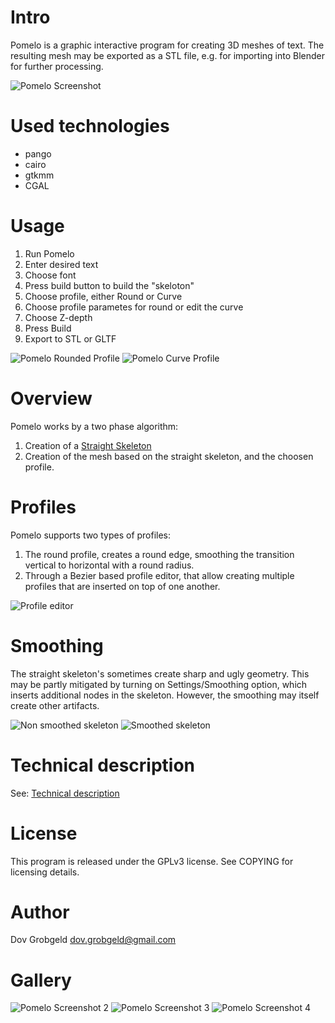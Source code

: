 # Intro

Pomelo is a graphic interactive program for creating 3D meshes of text. The resulting mesh may be exported as a STL file, e.g. for importing into Blender for further processing.

![Pomelo Screenshot](pomelo-screenshot-color.png)

# Used technologies

- pango
- cairo
- gtkmm
- CGAL

# Usage

1. Run Pomelo
2. Enter desired text
3. Choose font
4. Press build button to build the "skeloton"
5. Choose profile, either Round or Curve
6. Choose profile parametes for round or edit the curve 
7. Choose Z-depth
8. Press Build
9. Export to STL or GLTF

![Pomelo Rounded Profile](pomelo-screenshot-simple.png)
![Pomelo Curve Profile](pomelo-screenshot-curve.png)

# Overview 

Pomelo works by a two phase algorithm:

1. Creation of a [Straight Skeleton](https://en.wikipedia.org/wiki/Straight_skeleton)
2. Creation of the mesh based on the straight skeleton, and the choosen profile.

# Profiles

Pomelo supports two types of profiles:

1. The round profile, creates a round edge, smoothing the transition vertical to horizontal with a round radius.
2. Through a Bezier based profile editor, that allow creating multiple profiles that are inserted on top of one another.

![Profile editor](profile-editor-example.png)

# Smoothing

The straight skeleton's sometimes create sharp and ugly geometry. This may be partly mitigated 
by turning on Settings/Smoothing option, which inserts additional nodes in the skeleton. However, the smoothing may itself create other artifacts. 

![Non smoothed skeleton](pomelo-non-smooth-geometry.png)
![Smoothed skeleton](pomelo-smooth-geometry.png)

# Technical description

See: [Technical description](TechnicalDescription.md)

# License

This program is released under the GPLv3 license. See COPYING for licensing details.

# Author

Dov Grobgeld <dov.grobgeld@gmail.com>

# Gallery

![Pomelo Screenshot 2](pomelo-screenshot2.png)
![Pomelo Screenshot 3](pomelo-screenshot3.png)
![Pomelo Screenshot 4](pomelo-screenshot4.png)

